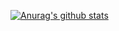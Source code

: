 [![Anurag's github stats](https://github-readme-stats.vercel.app/api?username=BrunuhVille?theme=dark)](https://github.com/anuraghazra/github-readme-stats)
